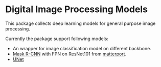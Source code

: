 
# Digital Image Processing Models

This package collects deep learning models for general purpose image processing. 

Currently the package support following models:
* An wrapper for image classification model on different backbone.
* [Mask R-CNN](https://arxiv.org/abs/1703.06870) with FPN on ResNet101 from [matterport](https://github.com/matterport/Mask_RCNN).
* [UNet](https://arxiv.org/abs/1505.04597)


